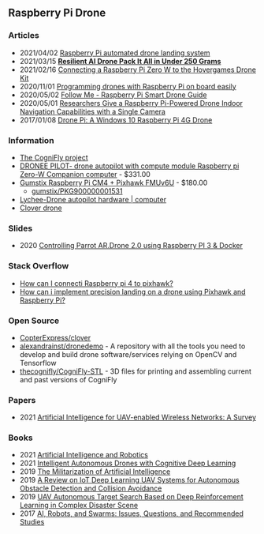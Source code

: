 ## Raspberry Pi Drone


### Articles
- 2021/04/02 [Raspberry Pi automated drone landing system](https://www.geeky-gadgets.com/raspberry-pi-automated-drone-landing-system-02-04-2021/)
- 2021/03/15 [**Resilient AI Drone Pack It All in Under 250 Grams**](https://hackaday.com/2021/03/15/resilient-ai-drone-packs-it-all-in-under-250-grams/)
- 2021/02/16 [Connecting a Raspberry Pi Zero W to the Hovergames Drone Kit](https://www.hackster.io/matthew-hurley/connecting-a-raspberry-pi-zero-w-to-the-hovergames-drone-kit-e3acf1)
- 2020/11/01 [Programming drones with Raspberry Pi on board easily](https://www.hackster.io/korigod/programming-drones-with-raspberry-pi-on-board-easily-b2190e)
- 2020/05/02 [Follow Me - Raspberry Pi Smart Drone Guide](https://www.instructables.com/Follow-Me-Raspberry-Pi-Smart-Drone-Guide/)
- 2020/05/01 [Researchers Give a Raspberry Pi-Powered Drone Indoor Navigation Capabilities with a Single Camera](https://www.hackster.io/news/researchers-give-a-raspberry-pi-powered-drone-indoor-navigation-capabilities-with-a-single-camera-ddb6495bcaae)
- 2017/01/08 [Drone Pi: A Windows 10 Raspberry Pi 4G Drone](https://www.hackster.io/frank802/drone-pi-a-windows-10-raspberry-pi-4g-drone-74be94)


### Information
- [The CogniFly project](https://thecognifly.github.io/)
- [DRONEE PILOT- drone autopilot with compute module Raspberry pi Zero-W Companion computer](https://dronee.aero/es/pages/pilot) - $331.00
- [Gumstix Raspberry Pi CM4 + Pixhawk FMUv6U](https://www.gumstix.com/manufacturer/raspberry-pi/cm4-pixhawk-fmuv6.html) - $180.00
    - [gumstix/PKG900000001531](https://github.com/gumstix/PKG900000001531) 
- [Lychee-Drone autopilot hardware | computer](https://dronee.aero/products/lychee-coming-soon?variant=21171694567502)
- [Clover drone](https://www.kickstarter.com/projects/copterexpress/cloverdrone)


### Slides
- 2020 [Controlling Parrot AR.Drone 2.0 using Raspberry PI 3 & Docker](http://www.cs.binghamton.edu/~huilu/slidesfall2020/demos/year2019/demo3.pdf)


### Stack Overflow
- [How can I connecti Raspberry pi 4 to pixhawk?](https://stackoverflow.com/questions/63419256/how-can-i-connecti-raspberry-pi-4-to-pixhawk)
- [How can i implement precision landing on a drone using Pixhawk and Raspberry Pi?](https://answers.ros.org/question/363798/how-can-i-implement-precision-landing-on-a-drone-using-pixhawk-and-raspberry-pi/)


### Open Source
- [CopterExpress/clover](https://github.com/CopterExpress/clover)
- [alexandrainst/dronedemo](https://github.com/alexandrainst/dronedemo) - A repository with all the tools you need to develop and build drone software/services relying on OpenCV and Tensorflow
- [thecognifly/CogniFly-STL](https://github.com/thecognifly/CogniFly-STL) - 3D files for printing and assembling current and past versions of CogniFly


### Papers
- 2021 [Artificial Intelligence for UAV-enabled Wireless Networks: A Survey](https://arxiv.org/pdf/2009.11522.pdf)


### Books
- 2021 [Artificial Intelligence and Robotics](https://arxiv.org/pdf/1803.10813.pdf)
- 2021 [Intelligent Autonomous Drones with Cognitive Deep Learning](https://www.apress.com/gp/book/9781484268025)
- 2019 [The Militarization of Artificial Intelligence](https://reliefweb.int/sites/reliefweb.int/files/resources/TheMilitarization-ArtificialIntelligence.pdf)
- 2019 [A Review on IoT Deep Learning UAV Systems for Autonomous Obstacle Detection and Collision Avoidance](https://ruc.udc.es/dspace/bitstream/handle/2183/24021/P.Fraga-Lamas_2019_A_Review_on_IoT_Deep_Learning_UAV_Systems_for_Autonomous.pdf)
- 2019 [UAV Autonomous Target Search Based on Deep Reinforcement Learning in Complex Disaster Scene](https://ieeexplore.ieee.org/stamp/stamp.jsp?arnumber=8787847)
- 2017 [AI, Robots, and Swarms: Issues, Questions, and Recommended Studies](https://www.cna.org/cna_files/pdf/DRM-2017-U-014796-Final.pdf)




